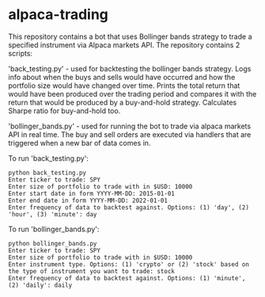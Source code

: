 # alpaca-trading

This repository contains a bot that uses Bollinger bands strategy to trade a specified instrument via Alpaca markets API. The repository contains 2 scripts:

'back_testing.py' - used for backtesting the bollinger bands strategy. Logs info about when the buys and sells would have occurred and how the portfolio size would have changed over time. Prints the total return that would have been produced over the trading period and compares it with the return that would be produced by a buy-and-hold strategy. Calculates Sharpe ratio for buy-and-hold too.

'bollinger_bands.py' - used for running the bot to trade via alpaca markets API in real time. The buy and sell orders are executed via handlers that are triggered when a new bar of data comes in. 

To run 'back_testing.py':
```
python back_testing.py
Enter ticker to trade: SPY
Enter size of portfolio to trade with in $USD: 10000
Enter start date in form YYYY-MM-DD: 2015-01-01
Enter end date in form YYYY-MM-DD: 2022-01-01
Enter frequency of data to backtest against. Options: (1) 'day', (2) 'hour', (3) 'minute': day
```

To run 'bollinger_bands.py':
```
python bollinger_bands.py
Enter ticker to trade: SPY
Enter size of portfolio to trade with in $USD: 10000
Enter instrument type. Options: (1) 'crypto' or (2) 'stock' based on the type of instrument you want to trade: stock
Enter frequency of data to backtest against. Options: (1) 'minute', (2) 'daily': daily 
```
